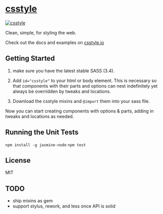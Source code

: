 # [csstyle](http://csstyle.io)
[![csstyle](https://github.com/geddski/csstyle/blob/master/site/common/images/csstyle.png)](http://csstyle.io)  

Clean, simple, for styling the web.

Check out the docs and examples on [csstyle.io](http://csstyle.io)


## Getting Started
1. make sure you have the latest stable SASS (3.4).

2. Add `id="csstyle"` to your html or body element. This is necessary so that components with their
parts and options can nest indefinitely yet always be overridden by tweaks and locations.

3. Download the csstyle mixins and `@import` them into your sass file.

Now you can start creating components with options & parts, adding in tweaks and locations as needed.


## Running the Unit Tests
`npm install -g jasmine-node` 
`npm test`

## License
MIT

## TODO
- ship mixins as gem
- support stylus, rework, and less once API is solid